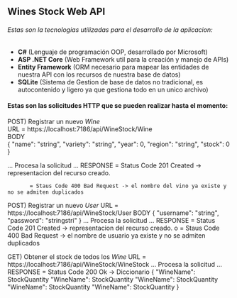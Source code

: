 ## Wines Stock Web API
 
###### Estas son la tecnologias utilizadas para el desarrollo de la aplicacion:
- **C#** (Lenguaje de programación OOP, desarrollado por Microsoft)
- **ASP .NET Core** (Web Framework util para la creación y manejo de APIs)
- **Entity Framework** (ORM necesario para mapear las  entidades de nuestra API con los recursos de nuestra base de datos)
- **SQLite** (Sistema de Gestion de base de datos no tradicional, es autocontenido y ligero ya que gestiona todo en un unico archivo)

#### Estas son las solicitudes HTTP que se pueden realizar hasta el momento:
POST) Registrar un nuevo *Wine*  
  URL = https://localhost:7186/api/WineStock/Wine  
  BODY  
  {
    "name": "string",
    "variety": "string",
    "year": 0,
    "region": "string",
    "stock": 0
  }  
  
  ... Procesa la solicitud ...
  RESPONSE = Status Code 201 Created -> representacion del recurso creado.
                                        
           = Staus Code 400 Bad Request -> el nombre del vino ya existe y no se admiten duplicados

POST) Registrar un nuevo *User*
  URL = https://localhost:7186/api/WineStock/User
  BODY 
  {
    "username": "string",
    "password": "stringstri"
  }
  ... Procesa la solicitud ...
  RESPONSE = Status Code 201 Created -> representacion del recurso creado.
                                        o
           = Staus Code 400 Bad Request -> el nombre de usuario ya existe y no se admiten duplicados

GET) Obtener el stock de todos los *Wine*
  URL = https://localhost:7186/api/WineStock/WineStock
  ... Procesa la solicitud ...
  RESPONSE = Status Code 200 Ok -> Diccionario {
                                                  "WineName": StockQuantity
                                                  "WineName": StockQuantity
                                                  "WineName": StockQuantity
                                                  "WineName": StockQuantity
                                                  "WineName": StockQuantity
                                               }

